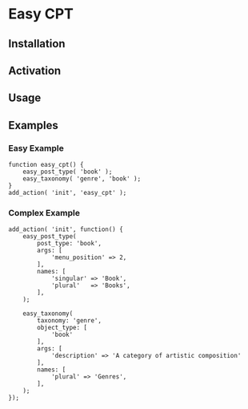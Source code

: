 # Easy CPT

## Installation

## Activation

## Usage

## Examples

### Easy Example

```
function easy_cpt() {
	easy_post_type( 'book' );
	easy_taxonomy( 'genre', 'book' );
}
add_action( 'init', 'easy_cpt' );
```

### Complex Example

```
add_action( 'init', function() {
	easy_post_type(
		post_type: 'book',
		args: [
			'menu_position' => 2,
		],
		names: [
			'singular' => 'Book',
			'plural'   => 'Books',
		],
	);

	easy_taxonomy(
		taxonomy: 'genre',
		object_type: [
			'book'
		],
		args: [
			'description' => 'A category of artistic composition'
		],
		names: [
			'plural' => 'Genres',
		],
	);
});
```
